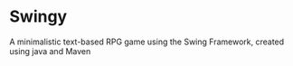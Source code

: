 # Swingy
A minimalistic text-based RPG game using the Swing Framework, created using java and Maven
